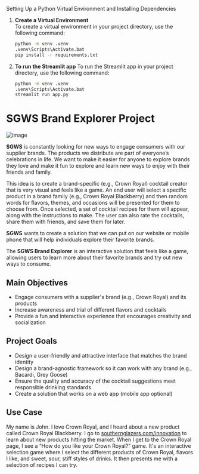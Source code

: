 Setting Up a Python Virtual Environment and Installing Dependencies

1. **Create a Virtual Environment**  
   To create a virtual environment in your project directory, use the following command:

   ```bash
   python -m venv .venv
   .venv\Scripts\Activate.bat
   pip install -r requirements.txt

2. **To run the Streamlit app** 
    To run the Streamlit app in your project directory, use the following command:
   
   ```bash
   python -m venv .venv
   .venv\Scripts\Activate.bat
   streamlit run app.py

# SGWS Brand Explorer Project

![image](https://github.com/user-attachments/assets/420c9ede-909c-434f-9404-ffb88f3aeff4)

**SGWS** is constantly looking for new ways to engage consumers with our supplier brands. The products we distribute are part of everyone’s celebrations in life. We want to make it easier for anyone to explore brands they love and make it fun to explore and learn new ways to enjoy with their friends and family.

This idea is to create a brand-specific (e.g., Crown Royal) cocktail creator that is very visual and feels like a game. An end user will select a specific product in a brand family (e.g., Crown Royal Blackberry) and then random words for flavors, themes, and occasions will be presented for them to choose from. Once selected, a set of cocktail recipes for them will appear, along with the instructions to make. The user can also rate the cocktails, share them with friends, and save them for later.

**SGWS** wants to create a solution that we can put on our website or mobile phone that will help individuals explore their favorite brands.

The **SGWS Brand Explorer** is an interactive solution that feels like a game, allowing users to learn more about their favorite brands and try out new ways to consume.

## Main Objectives

- Engage consumers with a supplier's brand (e.g., Crown Royal) and its products
- Increase awareness and trial of different flavors and cocktails
- Provide a fun and interactive experience that encourages creativity and socialization

## Project Goals

- Design a user-friendly and attractive interface that matches the brand identity
- Design a brand-agnostic framework so it can work with any brand (e.g., Bacardi, Grey Goose)
- Ensure the quality and accuracy of the cocktail suggestions meet responsible drinking standards
- Create a solution that works on a web app (mobile app optional)

## Use Case

My name is John. I love Crown Royal, and I heard about a new product called Crown Royal Blackberry. I go to [southernglazers.com/innovation](http://southernglazers.com/innovation) to learn about new products hitting the market. When I get to the Crown Royal page, I see a “How do you like your Crown Royal?” game. It's an interactive selection game where I select the different products of Crown Royal, flavors I like, and sweet, sour, stiff styles of drinks. It then presents me with a selection of recipes I can try.
